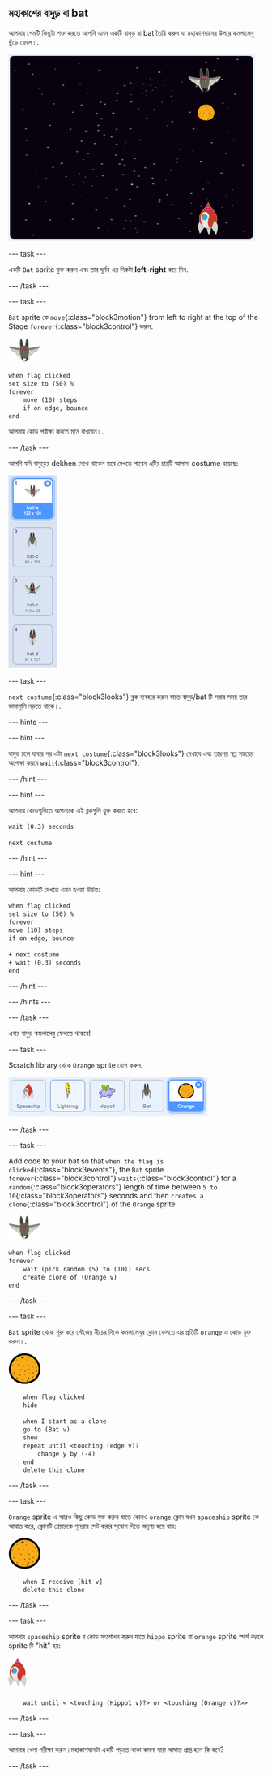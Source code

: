 ## মহাকাশের বাদুড় বা bat

আপনার গেমটি কিছুটা শক্ত করতে আপনি এমন একটি বাদুড় বা bat তৈরি করুন যা মহাকাশযানের উপরে কমলালেবু ছুঁড়ে ফেলে।.

![a bat throwing an orange at the spaceship](images/bat-oranges.png)

--- task ---

একটি `Bat` sprite যুক্ত করুন এবং তার ঘূর্ণন এর দিকটা **left–right** করে দিন.

--- /task ---

--- task ---

`Bat` sprite কে `move`{:class="block3motion"} from left to right at the top of the Stage `forever`{:class="block3control"} করুন.

![a bat throwing an orange at the spaceship](images/bat-sprite.png)

```blocks3
when flag clicked
set size to (50) %
forever
    move (10) steps
    if on edge, bounce
end
```

আপনার কোড পরীক্ষা করতে মনে রাখবেন।.

--- /task ---

আপনি যদি বাদুড়ের dekhen দেখে থাকেন তবে দেখতে পাবেন এটির চারটি আলাদা costume রয়েছে:

![screenshot](images/invaders-bat-costume.png)

--- task ---

`next costume`{:class="block3looks"} ব্লক ব্যবহার করুন যাতে বাদুড়/bat টি সরার সময় তার ডানাগুলি নড়তে থাকে।.

--- hints ---


--- hint ---

বাদুড় চলে যাবার পর এটা `next costume`{:class="block3looks"} দেখাবে এবং তারপর স্বল্প সময়ের অপেক্ষা করবে `wait`{:class="block3control"}.

--- /hint ---

--- hint ---

আপনার কোডগুলিতে আপনাকে এই ব্লকগুলি যুক্ত করতে হবে:

```blocks3
wait (0.3) seconds

next costume
```

--- /hint ---

--- hint ---

আপনার কোডটি দেখতে এমন হওয়া উচিত:

```blocks3
when flag clicked
set size to (50) %
forever
move (10) steps
if on edge, bounce

+ next costume
+ wait (0.3) seconds
end
```

--- /hint ---

--- /hints ---

--- /task ---

এবার বাদুড় কমলালেবু ফেলতে থাকবে!

--- task ---

Scratch library থেকে `Orange` sprite যোগ করুন.

![screenshot](images/invaders-orange.png)

--- /task ---

--- task ---

Add code to your bat so that `when the flag is clicked`{:class="block3events"}, the `Bat` sprite `forever`{:class="block3control"} `waits`{:class="block3control"} for a `random`{:class="block3operators"} length of time between `5 to 10`{:class="block3operators"} seconds and then `creates a clone`{:class="block3control"} of the `Orange` sprite.

![bat sprite](images/bat-sprite.png)

```blocks3
when flag clicked
forever
    wait (pick random (5) to (10)) secs
    create clone of (Orange v)
end
```

--- /task ---

--- task ---

`Bat` sprite থেকে শুরু করে স্টেজের নীচের দিকে কমলালেবুর ক্লোন ফেলতে এর প্রতিটি ` orange ` এ কোড যুক্ত করুন।.

![orange sprite](images/orange-sprite.png)

```blocks3
    when flag clicked
    hide

    when I start as a clone
    go to (Bat v)
    show
    repeat until <touching (edge v)?
        change y by (-4)
    end
    delete this clone
```

--- /task ---

--- task ---

`Orange` sprite এ আরও কিছু কোড যুক্ত করুন যাতে কোনও `orange` ক্লোন যখন `spaceship` sprite কে আঘাত করে, ক্লোনটি প্লেয়ারকে পুনরায় সেট করার সুযোগ দিতে অদৃশ্য হয়ে যায়:

![orange sprite](images/orange-sprite.png)

```blocks3
    when I receive [hit v]
    delete this clone
```

--- /task ---

--- task ---

আপনার `spaceship` sprite র কোড সংশোধন করুন যাতে `hippo` sprite বা `orange` sprite স্পর্শ করলে sprite টি "hit" হয়:

![rocket sprite](images/rocket-sprite.png)

```blocks3
    wait until < <touching (Hippo1 v)?> or <touching (Orange v)?>>
```

--- /task ---

--- task ---

আপনার খেলা পরীক্ষা করুন।মহাকাশযানটা একটি পড়তে থাকা কমলা দ্বারা আঘাত প্রাপ্ত হলে কি হবে?

--- /task ---